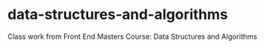 # data-structures-and-algorithms
Class work from Front End Masters Course: Data Structures and Algorithms
